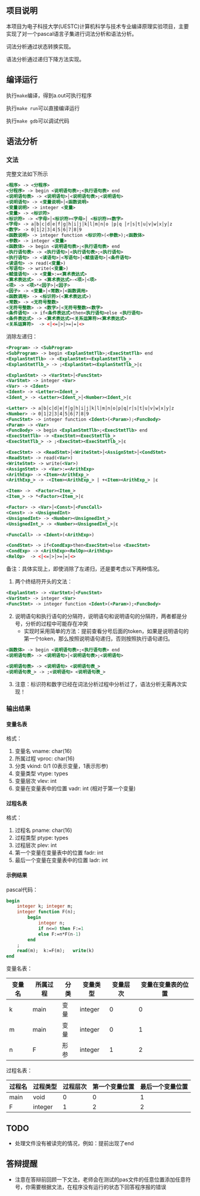 ## 项目说明

本项目为电子科技大学(UESTC)计算机科学与技术专业编译原理实验项目，主要实现了对一个pascal语言子集进行词法分析和语法分析。

词法分析通过状态转换实现。

语法分析通过递归下降方法实现。

## 编译运行

执行`make`编译，得到a.out可执行程序

执行`make run`可以直接编译运行

执行`make gdb`可以调试代码

## 语法分析

### 文法

完整文法如下所示

```xml
<程序> -> <分程序>
<分程序> -> begin <说明语句表>;<执行语句表> end
<说明语句表> -> <说明语句>│<说明语句表>;<说明语句>
<说明语句> -> <变量说明>│<函数说明>
<变量说明> -> integer <变量>
<变量> -> <标识符>
<标识符> -> <字母>│<标识符><字母>│ <标识符><数字>
<字母> -> a│b│c│d│e│f│g│h│i│j│k│l│m│n│o │p│q │r│s│t│u│v│w│x│y│z
<数字> -> 0│1│2│3│4│5│6│7│8│9
<函数说明> -> integer function <标识符>(<参数>);<函数体>
<参数> -> integer <变量>
<函数体> -> begin <说明语句表>;<执行语句表> end
<执行语句表> -> <执行语句>│<执行语句表>;<执行语句>
<执行语句> -> <读语句>│<写语句>│<赋值语句>│<条件语句>
<读语句> -> read(<变量>)
<写语句> -> write(<变量>)
<赋值语句> -> <变量>:=<算术表达式>
<算术表达式> -> <算术表达式>-<项>│<项>
<项> -> <项>*<因子>│<因子>
<因子> -> <变量>│<常数>│<函数调用>
<函数调用> -> <标识符>(<算术表达式>)
<常数> -> <无符号整数>
<无符号整数> -> <数字>│<无符号整数><数字>
<条件语句> -> if<条件表达式>then<执行语句>else <执行语句>
<条件表达式> -> <算术表达式><关系运算符><算术表达式>
<关系运算符>  -> <│<=│>│>=│=│<>
```

消除左递归：

```xml
<Program> -> <SubProgram>
<SubProgram> -> begin <ExplanStmtTlb>;<ExecStmtTlb> end
<ExplanStmtTlb> -> <ExplanStmt><ExplanStmtTlb_>
<ExplanStmtTlb_> -> ;<ExplanStmt><ExplanStmtTlb_>|ε

<ExplanStmt> -> <VarStmt>│<FuncStmt>
<VarStmt> -> integer <Var>
<Var> -> <Ident>
<Ident> -> <Letter><Ident_>
<Ident_> -> <Letter><Ident_>│<Number><Ident_>|ε

<Letter> -> a│b│c│d│e│f│g│h│i│j│k│l│m│n│o│p│q│r│s│t│u│v│w│x│y│z
<Number> -> 0│1│2│3│4│5│6│7│8│9
<FuncStmt> -> integer function <Ident>(<Param>);<FuncBody>
<Param> -> <Var>
<FuncBody> -> begin <ExplanStmtTlb>;<ExecStmtTlb> end
<ExecStmtTlb> -> <ExecStmt><ExecStmtTlb_>
<ExecStmtTlb_> -> ;<ExecStmt><ExecStmtTlb_>|ε

<ExecStmt> -> <ReadStmt>│<WriteStmt>│<AssignStmt>│<CondStmt>
<ReadStmt> -> read(<Var>)
<WriteStmt> -> write(<Var>)
<AssignStmt> -> <Var>:=<ArithExp>
<ArithExp> -> <Item><ArithExp_>
<ArithExp_> -> -<Item><ArithExp_> | +<Item><ArithExp_> |ε

<Item> ->  <Factor><Item_>
<Item_> -> *<Factor><Item_>|ε

<Factor> -> <Var>│<Const>│<FuncCall>
<Const> -> <UnsignedInt>
<UnsignedInt> -> <Number><UnsignedInt_>
<UnsignedInt_> -> <Number><UnsignedInt_>|ε

<FuncCall> -> <Ident>(<ArithExp>)

<CondStmt> -> if<CondExp>then<ExecStmt>else <ExecStmt>
<CondExp> -> <ArithExp><RelOp><ArithExp>
<RelOp>  -> <│<=│>│>=│=│<>
```

备注：具体实现上，即使消除了左递归，还是要考虑以下两种情况。

1. 两个终结符开头的文法：

```xml
<ExplanStmt> -> <VarStmt>│<FuncStmt>
<VarStmt> -> integer <Var>
<FuncStmt> -> integer function <Ident>(<Param>);<FuncBody>
```

2. 说明语句和执行语句的分隔符，说明语句和说明语句的分隔符，两者都是分号，分析的过程中可能存在冲突
    * 实现时采用简单的方法：提前查看分号后面的token，如果是说明语句的第一个token，那么按照说明语句递归，否则按照执行语句递归。
```xml
<函数体> -> begin <说明语句表>;<执行语句表> end
<说明语句表> -> <说明语句>│<说明语句表>;<说明语句>
    
<说明语句表> -> <说明语句> <说明语句表_>
<说明语句表_> -> ;<说明语句> <说明语句表_>
```

3. 注意：标识符和数字已经在词法分析过程中分析过了，语法分析无需再次实现！

### 输出结果

#### 变量名表

格式：
1. 变量名 vname: char(16)
2. 所属过程 vproc: char(16)
3. 分类 vkind: 0/1 (0表示变量，1表示形参)
4. 变量类型 vtype: types
5. 变量层次 vlev: int
6. 变量在变量表中的位置 vadr: int (相对于第一个变量)

#### 过程名表

格式：
1. 过程名 pname: char(16)
2. 过程类型 ptype: types
3. 过程层次 plev: int
4. 第一个变量在变量表中的位置 fadr: int
5. 最后一个变量在变量表中的位置 ladr: int

#### 示例结果

pascal代码：

```pascal
begin
	integer k; integer m; 
	integer function F(n);
    	begin
            integer n;
            if n<=0 then F:=1
            else F:=n*F(n-1)
        end
	;
	read(m);  k:=F(m);   write(k)
end
```

变量名表：

| 变量名 | 所属过程 | 分类 | 变量类型 | 变量层次 | 变量在变量表的位置 |
| ------ | -------- | ---- | -------- | -------- | ------------------ |
| k      | main     | 变量 | integer  | 0        | 0                  |
| m      | main     | 变量 | integer  | 0        | 1                  |
| n      | F        | 形参 | integer  | 1        | 2                  |

过程名表：

| 过程名 | 过程类型 | 过程层次 | 第一个变量位置 | 最后一个变量位置 |
| ------ | -------- | -------- | -------------- | ---------------- |
| main   | void     | 0        | 0              | 1                |
| F      | integer  | 1        | 2              | 2                |

## TODO

- 处理文件没有被读完的情况，例如：提前出现了end

## 答辩提醒

- 注意在答辩前回顾一下文法，老师会在测试的pas文件的任意位置添加任意符号，你需要根据文法，在程序没有运行的状态下回答程序报的错误